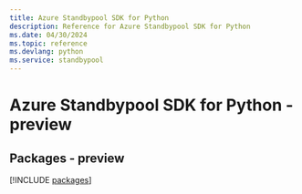 ```yaml
---
title: Azure Standbypool SDK for Python
description: Reference for Azure Standbypool SDK for Python
ms.date: 04/30/2024
ms.topic: reference
ms.devlang: python
ms.service: standbypool
---
```

# Azure Standbypool SDK for Python - preview
## Packages - preview
[!INCLUDE [packages](standbypool-index.md)]